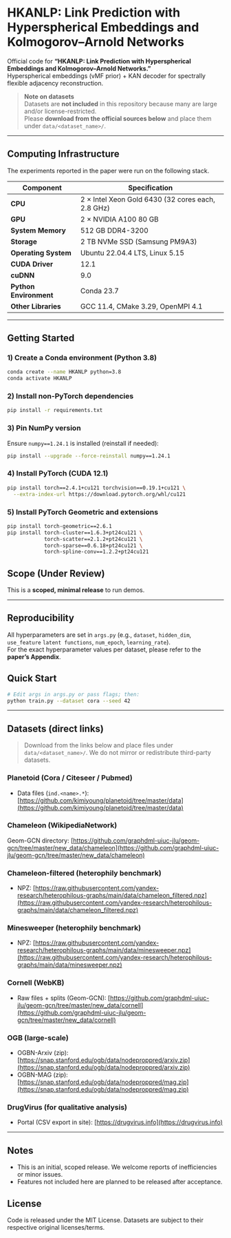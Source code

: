 # HKANLP: Link Prediction with Hyperspherical Embeddings and Kolmogorov–Arnold Networks

Official code for **“HKANLP: Link Prediction with Hyperspherical Embeddings and Kolmogorov–Arnold Networks.”**  
Hyperspherical embeddings (vMF prior) + KAN decoder for spectrally flexible adjacency reconstruction.

> **Note on datasets**  
> Datasets are **not included** in this repository because many are large and/or license-restricted.  
> Please **download from the official sources below** and place them under `data/<dataset_name>/`.

---

## Computing Infrastructure <a name="infrastructure"></a>

The experiments reported in the paper were run on the following stack.  

| Component | Specification |
|---|---|
| **CPU** | 2 × Intel Xeon Gold 6430 (32 cores each, 2.8 GHz) |
| **GPU** | 2 × NVIDIA A100 80 GB |
| **System Memory** | 512 GB DDR4-3200 |
| **Storage** | 2 TB NVMe SSD (Samsung PM9A3) |
| **Operating System** | Ubuntu 22.04.4 LTS, Linux 5.15 |
| **CUDA Driver** | 12.1 |
| **cuDNN** | 9.0 |
| **Python Environment** | Conda 23.7 |
| **Other Libraries** | GCC 11.4, CMake 3.29, OpenMPI 4.1 |

---

## Getting Started

### 1) Create a Conda environment (Python 3.8)
```bash
conda create --name HKANLP python=3.8
conda activate HKANLP
````

### 2) Install non-PyTorch dependencies

```bash
pip install -r requirements.txt
```

### 3) Pin NumPy version

Ensure `numpy==1.24.1` is installed (reinstall if needed):

```bash
pip install --upgrade --force-reinstall numpy==1.24.1
```

### 4) Install PyTorch (CUDA 12.1)

```bash
pip install torch==2.4.1+cu121 torchvision==0.19.1+cu121 \
  --extra-index-url https://download.pytorch.org/whl/cu121
```

### 5) Install PyTorch Geometric and extensions

```bash
pip install torch-geometric==2.6.1
pip install torch-cluster==1.6.3+pt24cu121 \
            torch-scatter==2.1.2+pt24cu121 \
            torch-sparse==0.6.18+pt24cu121 \
            torch-spline-conv==1.2.2+pt24cu121
```


## Scope (Under Review)

This is a **scoped, minimal release** to run demos.  

---

## Reproducibility

All hyperparameters are set in `args.py` (e.g., `dataset`, `hidden_dim`, `use_feature` `latent functions`, `num_epoch`, `learning_rate`).  
For the exact hyperparameter values per dataset, please refer to the **paper’s Appendix**.


## Quick Start

```bash
# Edit args in args.py or pass flags; then:
python train.py --dataset cora --seed 42
```
---

## Datasets (direct links)

> Download from the links below and place files under `data/<dataset_name>/`.
> We do not mirror or redistribute third-party datasets.

### Planetoid (Cora / Citeseer / Pubmed)

* Data files (`ind.<name>.*`):
  [https://github.com/kimiyoung/planetoid/tree/master/data](https://github.com/kimiyoung/planetoid/tree/master/data)

### Chameleon (WikipediaNetwork)

Geom-GCN directory:
  [https://github.com/graphdml-uiuc-jlu/geom-gcn/tree/master/new_data/chameleon](https://github.com/graphdml-uiuc-jlu/geom-gcn/tree/master/new_data/chameleon)

### Chameleon-filtered (heterophily benchmark)

* NPZ:
  [https://raw.githubusercontent.com/yandex-research/heterophilous-graphs/main/data/chameleon_filtered.npz](https://raw.githubusercontent.com/yandex-research/heterophilous-graphs/main/data/chameleon_filtered.npz)

### Minesweeper (heterophily benchmark)

* NPZ:
  [https://raw.githubusercontent.com/yandex-research/heterophilous-graphs/main/data/minesweeper.npz](https://raw.githubusercontent.com/yandex-research/heterophilous-graphs/main/data/minesweeper.npz)

### Cornell (WebKB)

* Raw files + splits (Geom-GCN):
  [https://github.com/graphdml-uiuc-jlu/geom-gcn/tree/master/new_data/cornell](https://github.com/graphdml-uiuc-jlu/geom-gcn/tree/master/new_data/cornell)

### OGB (large-scale)

* OGBN-Arxiv (zip):
  [https://snap.stanford.edu/ogb/data/nodeproppred/arxiv.zip](https://snap.stanford.edu/ogb/data/nodeproppred/arxiv.zip)
* OGBN-MAG (zip):
  [https://snap.stanford.edu/ogb/data/nodeproppred/mag.zip](https://snap.stanford.edu/ogb/data/nodeproppred/mag.zip)

### DrugVirus (for qualitative analysis)

* Portal (CSV export in site):
  [https://drugvirus.info](https://drugvirus.info)


---

## Notes

* This is an initial, scoped release. We welcome reports of inefficiencies or minor issues.
* Features not included here are planned to be released after acceptance.



## License

Code is released under the MIT License.
Datasets are subject to their respective original licenses/terms.
